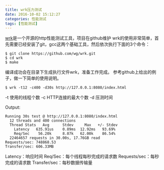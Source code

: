 ```yaml
---
title: wrk压力测试
date: 2016-10-02 15:12:27
categories: 性能测试
tags: [性能测试]
---
```


[wrk][1]是一个开源的http性能测试工具，项目在github维护
wrk的使用非常简单，首先需要已经安装了git，gcc这两个基础工具，然后依次执行下面的3个命令：
``` shell
$ git clone https://github.com/wg/wrk.git  
$ cd wrk  
$ make
```
编译成功会在目录下生成执行文件wrk，准备工作完成。
参考github上给出的例子，做一下简单的使用说明。
```  shell
$ wrk -t12 -c400 -d30s http://127.0.0.1:8080/index.html
```
-t 使用的线程个数
-c HTTP连接的最大个数
-d 压测时间

  Output:
```
Running 30s test @ http://127.0.0.1:8080/index.html
  12 threads and 400 connections
  Thread Stats   Avg      Stdev     Max   +/- Stdev
    Latency   635.91us    0.89ms  12.92ms   93.69%
    Req/Sec    56.20k     8.07k   62.00k    86.54%
  22464657 requests in 30.00s, 17.76GB read
Requests/sec: 748868.53
Transfer/sec: 606.33MB
```
Latency：响应时间
Req/Sec：每个线程每秒完成的请求数
Requests/sec：每秒完成的请求数
Transfer/sec：每秒数据传输量

[1]: https://github.com/wg/wrk
